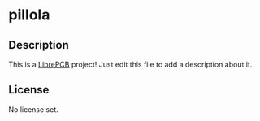 # pillola

## Description

This is a [LibrePCB](https://librepcb.org) project!
Just edit this file to add a description about it.

## License

No license set.
